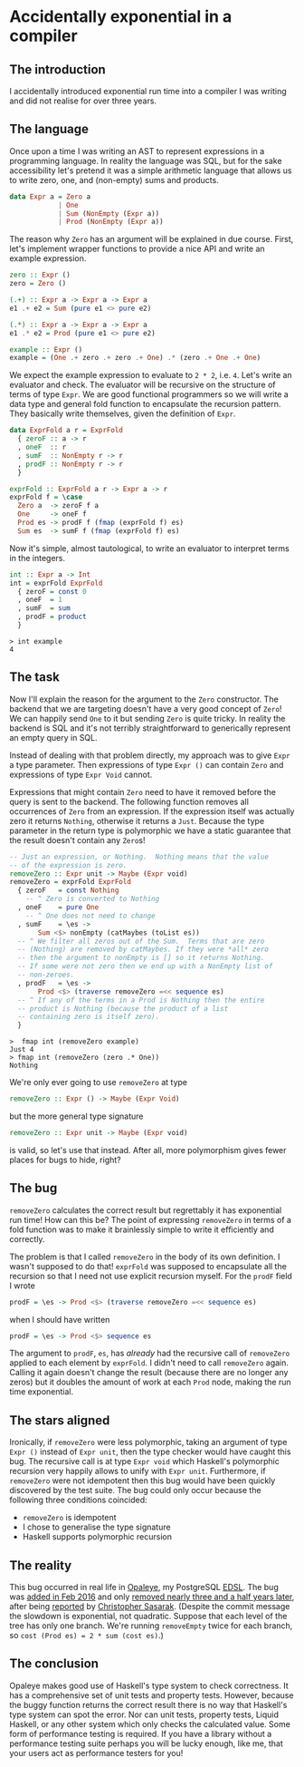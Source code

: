 # Accidentally exponential in a compiler

## The introduction

I accidentally introduced exponential run time into a compiler I was
writing and did not realise for over three years.

## The language

Once upon a time I was writing an AST to represent expressions in a
programming language.  In reality the language was SQL, but for the
sake accessibility let's pretend it was a simple arithmetic language
that allows us to write zero, one, and (non-empty) sums and products.

```haskell
data Expr a = Zero a
            | One
            | Sum (NonEmpty (Expr a))
            | Prod (NonEmpty (Expr a))
```

The reason why `Zero` has an argument will be explained in due course.
First, let's implement wrapper functions to provide a nice API and
write an example expression.

```haskell
zero :: Expr ()
zero = Zero ()

(.+) :: Expr a -> Expr a -> Expr a
e1 .+ e2 = Sum (pure e1 <> pure e2)

(.*) :: Expr a -> Expr a -> Expr a
e1 .* e2 = Prod (pure e1 <> pure e2)

example :: Expr ()
example = (One .+ zero .+ zero .+ One) .* (zero .+ One .+ One)
```

We expect the example expression to evaluate to `2 * 2`, i.e. `4`.
Let's write an evaluator and check.  The evaluator will be recursive
on the structure of terms of type `Expr`.  We are good functional
programmers so we will write a data type and general fold function to
encapsulate the recursion pattern.  They basically write themselves,
given the definition of `Expr`.

```haskell
data ExprFold a r = ExprFold
  { zeroF :: a -> r
  , oneF  :: r
  , sumF  :: NonEmpty r -> r
  , prodF :: NonEmpty r -> r
  }

exprFold :: ExprFold a r -> Expr a -> r
exprFold f = \case
  Zero a  -> zeroF f a
  One     -> oneF f
  Prod es -> prodF f (fmap (exprFold f) es)
  Sum es  -> sumF f (fmap (exprFold f) es)
```

Now it's simple, almost tautological, to write an evaluator to
interpret terms in the integers.

```haskell
int :: Expr a -> Int
int = exprFold ExprFold
  { zeroF = const 0
  , oneF  = 1
  , sumF  = sum
  , prodF = product
  }
```

```
> int example
4
```

## The task

Now I'll explain the reason for the argument to the `Zero`
constructor.  The backend that we are targeting doesn't have a very
good concept of `Zero`!  We can happily send `One` to it but sending
`Zero` is quite tricky.  In reality the backend is SQL and it's not
terribly straightforward to generically represent an empty query in
SQL.

Instead of dealing with that problem directly, my approach was to give
`Expr` a type parameter.  Then expressions of type `Expr ()` can
contain `Zero` and expressions of type `Expr Void` cannot.

Expressions that might contain `Zero` need to have it removed before
the query is sent to the backend.  The following function removes all
occurrences of `Zero` from an expression.  If the expression itself
was actually zero it returns `Nothing`, otherwise it returns a `Just`.
Because the type parameter in the return type is polymorphic we have a
static guarantee that the result doesn't contain any `Zero`s!

```haskell
-- Just an expression, or Nothing.  Nothing means that the value
-- of the expression is zero.
removeZero :: Expr unit -> Maybe (Expr void)
removeZero = exprFold ExprFold
  { zeroF   = const Nothing
    -- ^ Zero is converted to Nothing
  , oneF    = pure One
    -- ^ One does not need to change
  , sumF    = \es ->
       Sum <$> nonEmpty (catMaybes (toList es))
  -- ^ We filter all zeros out of the Sum.  Terms that are zero
  -- (Nothing) are removed by catMaybes. If they were *all* zero
  -- then the argument to nonEmpty is [] so it returns Nothing.
  -- If some were not zero then we end up with a NonEmpty list of
  -- non-zeroes.
  , prodF   = \es ->
       Prod <$> (traverse removeZero =<< sequence es)
  -- ^ If any of the terms in a Prod is Nothing then the entire
  -- product is Nothing (because the product of a list
  -- containing zero is itself zero).
  }
```

```
>  fmap int (removeZero example)
Just 4
> fmap int (removeZero (zero .* One))
Nothing
```

We're only ever going to use `removeZero` at type

```haskell
removeZero :: Expr () -> Maybe (Expr Void)
```

but the more general type signature

```haskell
removeZero :: Expr unit -> Maybe (Expr void)
```

is valid, so let's use that instead.  After all, more polymorphism
gives fewer places for bugs to hide, right?


## The bug

`removeZero` calculates the correct result but regrettably it has
exponential run time!  How can this be?  The point of expressing
`removeZero` in terms of a fold function was to make it brainlessly
simple to write it efficiently and correctly.

The problem is that I called `removeZero` in the body of its own
definition.  I wasn't supposed to do that!  `exprFold` was supposed to
encapsulate all the recursion so that I need not use explicit
recursion myself.  For the `prodF` field I wrote

```haskell
prodF = \es -> Prod <$> (traverse removeZero =<< sequence es)
```

when I should have written

```haskell
prodF = \es -> Prod <$> sequence es
```

The argument to `prodF`, `es`, has *already* had the recursive call of
`removeZero` applied to each element by `exprFold`. I didn't need to
call `removeZero` again.  Calling it again doesn't change the result
(because there are no longer any zeros) but it doubles the amount of
work at each `Prod` node, making the run time exponential.

## The stars aligned

Ironically, if `removeZero` were less polymorphic, taking an argument
of type `Expr ()` instead of `Expr unit`, then the type checker would
have caught this bug.  The recursive call is at type `Expr void` which
Haskell's polymorphic recursion very happily allows to unify with
`Expr unit`.  Furthermore, if `removeZero` were not idempotent then
this bug would have been quickly discovered by the test suite.  The bug could only occur because the following three conditions coincided:

* `removeZero` is idempotent
* I chose to generalise the type signature
* Haskell supports polymorphic recursion

## The reality

This bug occurred in real life in
[Opaleye](https://github.com/tomjaguarpaw/haskell-opaleye), my
PostgreSQL
[EDSL](https://en.wikipedia.org/wiki/Domain-specific_language).  The
bug was [added in Feb
2016](https://github.com/tomjaguarpaw/haskell-opaleye/commit/784caea91f4715208a5e15e1528deb1f2a378191#diff-0da0d5fe745a7b37120073cdbb34a662R40-R41)
and only [removed nearly three and a half years
later](https://github.com/tomjaguarpaw/haskell-opaleye/commit/895a6781d8e95163ee6e82085eb56a12993012a0?diff=unified#diff-0da0d5fe745a7b37120073cdbb34a662L40-R40),
after being
[reported](https://github.com/tomjaguarpaw/haskell-opaleye/issues/434)
by [Christopher Sasarak](https://github.com/csasarak).  (Despite the
commit message the slowdown is exponential, not quadratic.  Suppose
that each level of the tree has only one branch.  We're running
`removeEmpty` twice for each branch, so `cost (Prod es) = 2 * sum
(cost es)`.)

## The conclusion

Opaleye makes good use of Haskell's type system to check correctness.
It has a comprehensive set of unit tests and property tests.  However,
because the buggy function returns the correct result there is no way
that Haskell's type system can spot the error.  Nor can unit tests,
property tests, Liquid Haskell, or any other system which only checks
the calculated value.  Some form of performance testing is required.
If you have a library without a performance testing suite perhaps you
will be lucky enough, like me, that your users act as performance
testers for you!
